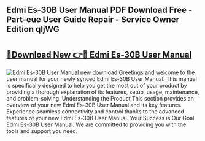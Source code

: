 ## Edmi Es-30B User Manual PDF Download Free - Part-eue User Guide Repair - Service Owner Edition qIjWG

# <h2><a href="http://cf17997.oget.top/?id=Edmi+Es-30B+User+Manual">🔗Download New 👉🔴 Edmi Es-30B User Manual</a></h2>

[![Edmi Es-30B User Manual new download](https://i.imgur.com/5g1atiW.png)](http://cf17997.oget.top/?id=Edmi+Es-30B+User+Manual)
Greetings and welcome to the user manual for your newly synced Edmi Es-30B User Manual. This manual is specifically designed to help you get the most out of your product by providing a thorough explanation of its features, setup, usage, maintenance, and problem-solving. Understanding the Product This section provides an overview of your new Edmi Es-30B User Manual and its key features. Experience seamless connectivity and control thanks to the advanced features of your new Edmi Es-30B User Manual. Your Success is Our Goal Edmi Es-30B User Manual. We are committed to providing you with the tools and support you need.
